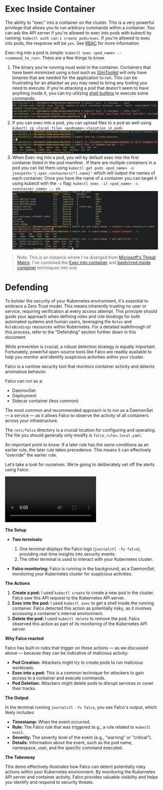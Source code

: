 # Exec Inside Container

The ability to "exec" into a container on the cluster. This is a very powerful privilege that allows you to run arbitrary commands within a container. You can ask the API server if you're allowed to exec into pods with kubectl by running: `kubectl auth can-i create pods/exec`. If you're allowed to exec into pods, the response will be `yes`.  See [RBAC](RBAC.md) for more information

Exec-ing into a pod is simple: `kubectl exec <pod_name> -- <command_to_run>`. There are a few things to know. 
1. The binary you're running must exist in the container. Containers that have been minimized using a tool such as [SlimToolkit](https://github.com/slimtoolkit/slim) will only have binaries that are needed for the application to run. This can be frustrating for an attacker as you may need to bring any tooling you need to execute. If you're attacking a pod that doesn't seem to have anything inside it, you can try utilizing [shell builtins](https://www.gnu.org/software/bash/manual/html_node/Bourne-Shell-Builtins.html) to execute some commands.
![](../images/Pasted%20image%2020240329001449.png)
2. If you can exec into a pod, you can upload files to a pod as well using `kubectl cp <local_file> <podname>:<location_in_pod>`
![](../images/Pasted%20image%2020240321102339.png)
3. When Exec-ing into a pod, you will by default exec into the first container listed in the pod manifest . If there are multiple containers in a pod you can list them using `kubectl get pods <pod_name> -o jsonpath='{.spec.containers[*].name}'` which will output the names of each container. Once you have the name of a container you can target it using kubectl with the `-c` flag: `kubectl exec -it <pod_name> -c <container_name> -- sh`
		![](../images/Pasted%20image%2020240321103439.png)
		
> Note. This is an instance where I've diverged from [Microsoft's Threat Matrix](https://microsoft.github.io/Threat-Matrix-for-Kubernetes/). I've combined the [Exec into container](https://microsoft.github.io/Threat-Matrix-for-Kubernetes/techniques/Exec%20into%20container/)  and [bash/cmd inside container](https://microsoft.github.io/Threat-Matrix-for-Kubernetes/techniques/bash%20or%20cmd%20inside%20container/) techniques into one.


# Defending

To bolster the security of your Kubernetes environment, it's essential to embrace a Zero Trust model. This means inherently trusting no user or service, requiring verification at every access attempt.  This principle should guide your approach when defining roles and role bindings for both automated systems and human users, leveraging the `Roles` and `RoleBindings` resources within Kubernetes.  For a detailed walkthrough of this process, refer to the "Defending" section further down in this document.

While prevention is crucial, a robust detection strategy is equally important.  Fortunately, powerful open-source tools like Falco are readily available to help you monitor and identify suspicious activities within your cluster.

Falco is a runtime security tool that monitors container activity and detects anomalous behavior.

Falco can run as a:

* DaemonSet
* Deployment
* Sidecar container (less common)

The most common and recommended approach is to run as a DaemonSet — a service —  as it allows Falco to observe the activity of all containers across your infrastructure.

The `/etc/falco` directory is a crucial location for configuring and operating. The file you should generally only modify is `falco_rules.local.yaml`.

An important point to know: If a later rule has the same conditions as an earlier rule, the later rule takes precedence. This means it can effectively "override" the earlier rule.

Let’s take a look for ourselves. We’re going to deliberately set off the alerts using Falco:

![](../videos/falco-demo.mov)

**The Setup**

*   **Two terminals:** 
    1. One terminal displays the Falco logs (`journalctl -fu falco`), providing real-time insights into security events. 
    2. The other terminal is used to interact with your Kubernetes cluster.

*   **Falco monitoring:** Falco is running in the background, as a DaemonSet, monitoring your Kubernetes cluster for suspicious activities.

**The Actions**

1.  **Create a pod:** I used `kubectl create` to create a new pod in the cluster. Falco saw this API request to the Kubernetes API server.
2.  **Exec into the pod:** I used `kubectl exec` to get a shell inside the running container. Falco detected this action as potentially risky, as it involves accessing a container's internal environment.
3.  **Delete the pod:** I used `kubectl delete` to remove the pod. Falco observed this action as part of its monitoring of the Kubernetes API server.

**Why Falco reacted**

Falco has built-in rules that trigger on these actions —  as we discussed above — because they can be indicative of malicious activity:

*   **Pod Creation:** Attackers might try to create pods to run malicious workloads.
*   **Exec into a pod:** This is a common technique for attackers to gain access to a container and execute commands.
*   **Pod Deletion:** Attackers might delete pods to disrupt services or cover their tracks.

**The Output**

In the terminal running `journalctl -fu falco`, you see Falco's output, which likely includes:

*   **Timestamp:** When the event occurred.
*   **Rule:** The Falco rule that was triggered (e.g., a rule related to `kubectl exec`).
*   **Severity:** The severity level of the event (e.g., "warning" or "critical").
*   **Details:** Information about the event, such as the pod name, namespace, user, and the specific command executed.

**The Takeaway**

This demo effectively illustrates how Falco can detect potentially risky actions within your Kubernetes environment. By monitoring the Kubernetes API server and container activity, Falco provides valuable visibility and helps you identify and respond to security threats.
